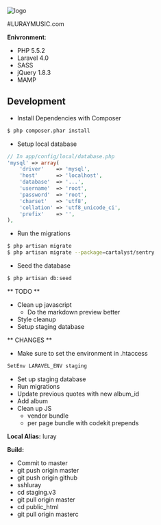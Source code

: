 ![logo](http://luraymusic.com/assets/images/logo.svg)

#LURAYMUSIC.com

__Enivronment__:

* PHP 5.5.2
* Laravel 4.0
* SASS
* jQuery 1.8.3
* MAMP

## Development

- Install Dependencies with Composer

```bash
$ php composer.phar install
```

- Setup local database

```php
// In app/config/local/database.php
'mysql' => array(
    'driver'    => 'mysql',
    'host'      => 'localhost',
    'database'  => '...',
    'username'  => 'root',
    'password'  => 'root',
    'charset'   => 'utf8',
    'collation' => 'utf8_unicode_ci',
    'prefix'    => '',
),
```

- Run the migrations

```bash
$ php artisan migrate
$ php artisan migrate --package=cartalyst/sentry
```

- Seed the database

```bash
$ php artisan db:seed
```


** TODO **

- Clean up javascript
    - Do the markdown preview better
- Style cleanup
- Setup staging database

** CHANGES **

- Make sure to set the environment in .htaccess

```bash
SetEnv LARAVEL_ENV staging
```

- Set up staging database
- Run migrations
- Update previous quotes with new album_id
- Add album
- Clean up JS
    - vendor bundle
    - per page bundle with codekit prepends

**Local Alias:**  luray



__Build:__

* Commit to master
* git push origin master
* git push origin github
* sshluray
* cd staging.v3
* git pull origin master
* cd public_html
* git pull origin masterc
